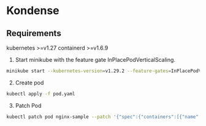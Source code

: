 # Kondense

## Requirements
kubernetes >=v1.27
containerd >=v1.6.9

1. Start minikube with the feature gate InPlacePodVerticalScaling.
```bash
minikube start --kubernetes-version=v1.29.2 --feature-gates=InPlacePodVerticalScaling=true
```

2. Create pod
```bash
kubectl apply -f pod.yaml
```

3. Patch Pod
```bash
kubectl patch pod nginx-sample --patch '{"spec":{"containers":[{"name":"nginx", "resources":{"limits":{"memory": "300Mi", "cpu":"0.3"},"requests":{"memory": "300Mi", "cpu":"0.3"}}}]}}'
```